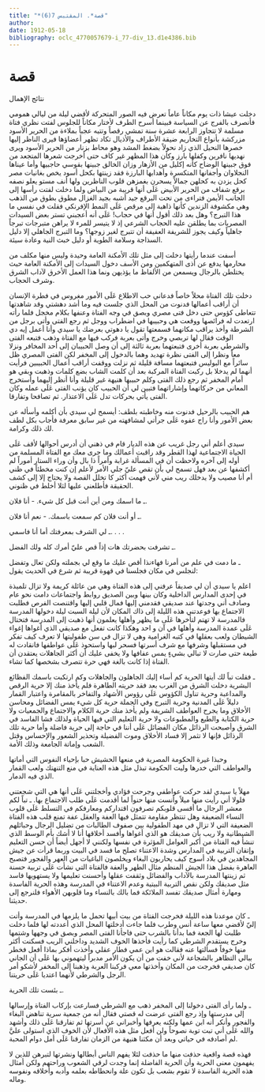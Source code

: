 ```yaml
---
title: "*قصة*. المقتبس 7(6)"
author: 
date: 1912-05-18
bibliography: oclc_4770057679-i_77-div_13.d1e4386.bib
---
```




#  قصة 


 نتائج الإهمال 

 دخلت عيشا ذات يوم مكاناً عاماً تعرض فيه الصور المتحركة لأقضي ليلة من ليالي همومي فأنصرف بالفرج عن السياسة فبينما أسرح الطرف لأختار مكاناً للجلوس لفتت نظري فتاة مسلمة لا تتجاوز الرابعة  عشرة  سنة تمشي رقصاً وتتيه عجباً بملاءة من الحرير الأسود مزركشة بأنواع التخاريم ضيقة الأطراف والأذيال تكاد تظهر أعضاؤها فيرى الناظر إليها خصرها النحيل الذي زاد نحولاً بضغط المشد وهو محاط بزنار من الحرير الأسود ويرى نهديها نافرين وكفلها بارز وكأن هذا المظهر غير كاف حتى أخرجت شعرها المتجعد من فوق جبينها الوضاح كأنه إكليل من الأزهار وزان الخالق جبينها بقوسي حاجبيها وأما عيناها النجلاوان وأجفانها المتكسرة وأهدابها البارزة فقد زينتها بكحل أسود يخص بغانيات مصر كحل يزدن به كحلهن جمالاً يسحرن بغمزهن قلوب الناظرين ولها أنف مستو يعلو نصفه برقع شفاف من الحرير الأبيض عَلَى أنها قريبة من البياض ولما دخلت لفتت رأسها إلى الجانب الأيمن فتراءى من تحت البرقع جيد أشبه بجيد الغزال مطوق بطوق من الذهب وهي مكشوفة الزندين كأنها ذاهبة إلى مرقص عَلَى النمط الإفرنكي فقلت في نفسي ما هذا التبرج؟ وهل بعد ذلك أقول أنها في حجاب! عَلَى أنه أعجبني تستر بعض السيدات المصريات بما يطلقن عليه الحجاب الشرعي إذ لا يتيسر للمرء لا يراهن متبرجات تبرجاً جاهلياً وكيف يجوز للشريفة العفيفة أن تتبرج لغير زوجها؟ وما التبرج الجاهلي إلا دليل السذاجة وسلامة الطوية أو دليل خبث النية وعادة سيئة. 

 أسفت عندما رأيتها دخلت إلى مثل تلك الأمكنة العامة وحيدة وليس منها مكلف من محارمها يدفع عن أذى المتهكمين ومن الأسف دخول السيدات إلى الأمكنة العامة حيث يختلطن بالرجال ويسمعن من الألفاظ ما يؤذيهن ونما هذا العمل الأخرق لآداب الشرق وشرف الحجاب. 

 دخلت تلك الفتاة محلاً خاصاً فدعاني حب الاطلاع عَلَى الأمور مغروس في فطرة الإنسان أن أراقب أعمالها فدنوت من المحل الذي جلست فيه وما أشد دهشتي وقد شاهدتها تتعاطى   كؤوس حتى دخل فتى مصري وبصق في وجه الفتاة وعنفها بكلام مخجل فلما رأته ارتعدت له فرائصها ووقعت هي وحبيبها في اضطراب ووجل ثم رجع الفتى وأتى برجل من الشرطة وأخذ يراقب مكانهما فسمعتها تقول يا دهوتي بعرضك يا سيدي وأنا أعمل إيه دي الوقت فقال لها تربصي وخرج وأتى بعربة فركب فيها مع الفتاة وذهب فتبعه الفتى والشرطي بعربة أخرى فتبعتهما بعربة ثالثة إلى أن وصل الحبيبان إلى  أحد  المخافر ونزلا معاً ونظرا إلى الفتى نظرة تهديد وهما بالدخول إلى المخفر لكن الفتى المصري ظل سائراً مع البوليس فتبعتهما مسافة قليلة ثم نزلت ووقفت أراقب أعمال الحبيبين فرأيت أنهما لم يدخلا بل ركبت الفتاة المركبة بعد أن كلمت الشاب بضع كلمات وذهبت وبقي هو أمام المخفر ثم رجع ذلك الفتى وكلم حبيبها هنيهة غير قليلة وأنا أنظر إليهما وأستخرج المعاني من حركاتهما وإشاراتهما فتبين لي أن الحبيب كان يؤنب الفتى عَلَى عمله وكان الفتى يأتي بحركات تدل عَلَى الاعتذار. ثم تصافحا وتفارقا. 

 هم الحبيب بالرحيل فدنوت منه وخاطبته بلطف: أيسمح لي سيدي بأن أكلمه وأسأله عن بعض الأمور وأنا راج عفوه عَلَى جرأتي لمشافهته من غير سابق معرفة فأجاب بكل لطف لك ذلك وكرامة. 

 سيدي أعلم أني رجل غريب عن هذه الديار قام في ذهني أن أدرس أحوالها لأقف عَلَى الحياة الاجتماعية لهذا القطر وقد راقبت أعمالك وما جرى معك مع الفتاة المسلمة من أوله إلى آخره ولاحظت أن في المسألة غرابة وأمراً ذا بال وأن وراء الستار أموراً لم أكشفها عن بعد فهل تسمح لي بأن تقص عليّ جلي الأمر لأعلم إن كنت مخطئاً في ظني أم أنا مصيب ولا يدخلك ريب مني لأني فهمت أكثر كا تخلل القصة ولا يحتاج إلا إلى كشف الحقيقة فأطلعني عليها لثلا أخلط في ظنوني. 

 ـ ما اسمك ومن أين أنت قبل كل شيء. - أنا فلان. 

 ـ أو أنت فلان كم سمعت باسمك. - نعم أنا فلان. 

 ـ لي الشرف بمعرفتك أما أنا فاسمي. . . . 

 ـ تشرفت بحضرتك هات إذاً قص عليّ أمرك كله ولك الفضل. 

 ـ ما دمت في علم من أمرنا فهاءنذا أقص عليك ما وقع لي بجملته ولكن تعال وتفضل   لنجلس في مكان فجلسنا في قهوة قريبة ثم شرع في الحديث يقول: 

 اعلم يا سيدي أن لي صديقاً عرفني إلى هذه الفتاة وهي من عائلة كريمة ولا تزال تلميذة في  إحدى  المدارس الداخلية وكان بينها وبين الصديق روابط واجتماعات دامت نحو عام وصادف أني وجدتها عند صديقي فقدمني إليها فمال قلبي إليها واقتنصت الفرص فطلبت الاجتماع بها فوعدتني هذه الليلة إلى ذاك المكان لأن ليلة السبت ليلة دخولها المدرسة فالمدرسة لا تهتم لتأخرها عَلَى ما يظهر وأهلها يعلمون أنها ذهبت إلى المدرسة فتحتال عَلَى عمدة المدرسة وأهلها في آن و  احد  وهكذا كانت تفعل مع صديقي الذي أغواها إغواء الشيطان ولعب بعقلها في كتبه الغرامية وهي لا تزال في سن طفوليتها لا تعرف كيف تفكر في مستقبلها وشرفها مع شرف أسرتها فسحر لبها واستحوذ عَلَى عواطفها فانقادت له طيعة حتى صارت لا تبالي بشيءٍ يمس عفافها ولا يخفى عليك أن أكثر الجاهلات يعتقدن أن الفتاة إذا كانت بالغة فهي حرة تتصرف بشخصها كما تشاء. 

 ـ فقلت تباً لك أيتها الحرية كم أساء إليك الجاهلون والجاهلات وكم ارتكبت باسمك الفظائع البشرية دخلت الشرق من الغرب بعد فقد حريته الطاهرة فلم يأخذ منك إلا حرية الرقص والمداعبة وحرية تناول الكؤوس عَلَى رؤوس الأشهاد والتفاخر بالمقامرة واعتبار القمار دليلاً عَلَى المدنية وحرية التبرج وفي الجملة حرية كل شيء يمس الفضائل ومحاسن الأخلاق وما يجرح العواطف الشريفة ولم يأخذ منك حرية الكلام والاجتماع والجمعيات ولا حرية الكتابة والطبع والمطبوعات ولا حرية التعليم التي فيها الحياة ولذلك فشا الفاسد في الشرق وأصبحت الرذائل مكان الفضائل عَلَى أننا في حاجة إلى حرية فاضلة وأما حرية تلك الرذائل فإنها لا تثمر إلا فساد الأخلاق وموت الفضيلة وتحذير الشعور والإحساس وقتل الشعب وإماتة الجامعة وذلك الأمة. 

 وحبذا غيرة الحكومة المصرية في منعها الحشيش حبا بإحياء النفوس التي أماتها والعواطف التي خدرها وليت الحكومة تبذل مثل هذه العناية في منع التنهتك ولعب القمار الذي فيه الدمار. 

 مهلاً يا سيدي لقد حركت عواطفي وجرحت فؤادي وأخجلتني عَلَى أنها هي التي شجعتني فلولا أني رأيت منها ميلاً وأنست منها حنواً لما أقدمت عَلَى طلب الاجتماع بها.   ـ تباً لكم معشر الرجال ما أقسى قلوبكم تصرفون اقتداركم ومعارفكم في التسلط عَلَى قلوب النساء الضعيفة وهل تنتظر مقاومة تتمثل فيها العفة والعقل عفة تمنع قلب هذه الفتاة الضعيفة التي لا تزال في مهد الطفولية بين صفوف الطالبات من تضليل الرجال وحبائلهم الشيطانية ولا ريب بأن صديقك هو الذي أغواها وأفسد أخلاقها أنا لا أشك بأم الوسط الذي تنشأ فيه الفتاة من أكبر العوامل المؤثرة في نفسها ولكنني لا أجهل أيضاً أن حسن التعليم وإتقان التربية في المدارس وشدة الاعتناء تصلح ما فسد في البيت وربما قرأت عن جيش المجاهدين في بلاد أسوج كيف يحاربون البغاء ويخلصون الباغيات من العهر والفجور فتصبح العاهرة بفضل هذا الجيش المنظم مثال الطهر والعفة فالفتاة التي نشأت عَلَى تربية حسنة ثم زينتها المدرسة بالآداب والفضائل وثقفت عقلها وأحسنت تعليمها ولا يستهويها فاسد مثل صديقك ولكن نقص التربية البيتية وعدم الاعتناء في المدرسة وهذه الحرية الفاسدة ومهارة أمثال صديقك تفسد الملائكة فما بالك بالنساء وما قلوبهن الأهواء فلنرجع إلى حديثنا. 

 ـ كان موعدنا هذه الليلة فخرجت الفتاة من بيت أبيها تحمل ما يلزمها في المدرسة وأتت إليّ لأقضي معها ساعة أنس وطرب فلما جاءت أدخلتها المحل الذي أعددته لها فلما دخلت طلبت لها الجعة فما بدأنا بالشرب حتى فاجأنا الفتى المصر وبصق في وجهها وشتمها وخرج يستقدم الشرطي كما رأيت فأخذها الخوف الشديد وداخلني الريب فسكنت أكثر منها خوفاً فسألتها عنه فقالت هو ابن عمي فطار عقلي وأخذت أفكر بماذا أفعل فخطر ببالي التظاهر بالشجاعة لأني خفت من أن يكون الأمر مدبراً ليتهموني بها عَلَى أن الجاني كان صديقي فخرجت   من المكان وأخذتها معي فركبنا العربة وذهبنا إلى المخفر لأشكو أمر الرجل والشرطي لأنهما اعتديا عَلَى حريتنا. 

 ـ بئست تلك الحرية. 

 ـ ولما رأى الفتى دخولنا إلى المخفر ذهب مع الشرطي فسارعت بإركاب الفتاة وإرسالها إلى مدرستها وإذ رجع الفتى عرضت له قصتي فقال أنه من جمعية سرية تناهض البغاء والفجور وأنكر أنه ابن عمها ولكنه يعرفها وأخبراني عن أسرتها ثم تفارقنا عَلَى ذلك وأشهد والله عَلَى أني تبت توبة نصوحاً ولن أفعل مثل هذه الأفعال لأن الخوف الذي استولى عليَّ   لم أصادفه في حياتي وبعد أن مكثنا هنيهة من الزمان تفارقنا عَلَى أمل دوام المحبة. 

 فهذه قصة واقعية حذفت منها ما حذفت لئلا يفهم الناس أبطالها ونشرتها لتبرهن للذين لا يفهمون معنى الحرية وأن الحرية الفاضلة إنما وجدت لرقي الشعوب وراحتهم ولكن أمثال هذه الحرية الفاسدة لا تقوم بشعب بل تكون علة وانحطاطه بعلمه وأدبه وأخلاقه ونفوسه وماله. 
